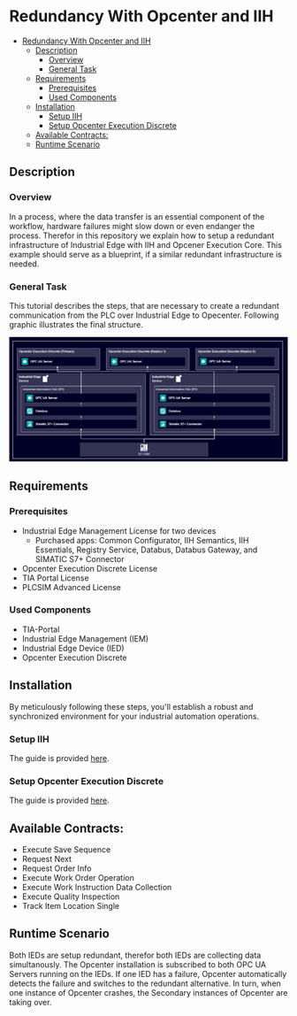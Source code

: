 # Redundancy With Opcenter and IIH
- [Redundancy With Opcenter and IIH](#redundancy-with-opcenter-and-iih)
  - [Description](#description)
    - [Overview](#overview)
    - [General Task](#general-task)
  - [Requirements](#requirements)
    - [Prerequisites](#prerequisites)
    - [Used Components](#used-components)
  - [Installation](#installation)
    - [Setup IIH](#setup-iih)
    - [Setup Opcenter Execution Discrete](#setup-opcenter-execution-discrete)
  - [Available Contracts:](#available-contracts)
  - [Runtime Scenario](#runtime-scenario)

## Description

### Overview

In a process, where the data transfer is an essential component of the workflow, hardware failures might slow down or even endanger the process.
Therefor in this repository we explain how to setup a redundant infrastructure of Industrial Edge with IIH and Opcener Execution Core.
This example should serve as a blueprint, if a similar redundant infrastructure is needed.

### General Task

This tutorial describes the steps, that are necessary to create a redundant communication  from the PLC over Industrial Edge to Opecenter.
Following graphic illustrates the final structure.

![redundancy_infrastructure](docs/graphics/redundancy_infrastructure.PNG)


## Requirements
### Prerequisites
- Industrial Edge Management License for two devices
  - Purchased apps: Common Configurator, IIH Semantics, IIH Essentials, Registry Service, Databus, Databus Gateway, and SIMATIC S7+ Connector
- Opcenter Execution Discrete License
- TIA Portal License
- PLCSIM Advanced License
  
### Used Components
- TIA-Portal
- Industrial Edge Management (IEM)
- Industrial Edge Device (IED)
- Opcenter Execution Discrete

## Installation

By meticulously following these steps, you'll establish a robust and synchronized environment for your industrial automation operations.

### Setup IIH

The guide is provided [here](docs/iih_setup.md).

### Setup Opcenter Execution Discrete

The guide is provided [here](docs/opscenter_setup.md).

## Available Contracts:

- Execute Save Sequence
- Request Next
- Request Order Info
- Execute Work Order Operation
- Execute Work Instruction Data Collection
- Execute Quality Inspection
- Track Item Location Single

## Runtime Scenario

Both IEDs are setup redundant, therefor both IEDs are collecting data simultanously. The Opcenter installation is subscribed to both OPC UA Servers running on the IEDs. If one IED has a failure, Opcenter automatically detects the failure and switches to the redundant alternative. 
In turn, when one instance of Opcenter crashes, the Secondary instances of Opcenter are taking over.  



